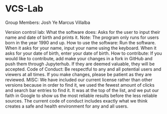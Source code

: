 # VCS-Lab 
Group Members:
  Josh Ye
  Marcus Villalba
  
Version control lab:
   What the software does:
       Asks for the user to input their name and date of birth and prints it. Note: The program only runs for users born in the year 1990 and up.
   How to use the software:
       Run the software. When it asks for your name, input your name using the keyboard. When it asks for your date of birth, enter your date of birth.
   How to contribute:
       If you would like to contribute, add make your changes in a fork in GitHub and push them through Jupyterhub. If they are deemed valuable, they will be accepted.
       Code of Conduct:
       Be respectful to any and all potential users and viewers at all times. If you make changes, please be patient as they are reviewed.
       MISC:
       We have included our current license rather than other versions because in order to find it, we used the fewest amount of clicks and search bar entries to find it. It was at the top of the list, and we put our faith in Google to show us the most reliable results before the less reliable sources. The current code of conduct includes exactly what we think creates a safe and health environment for any and all users.